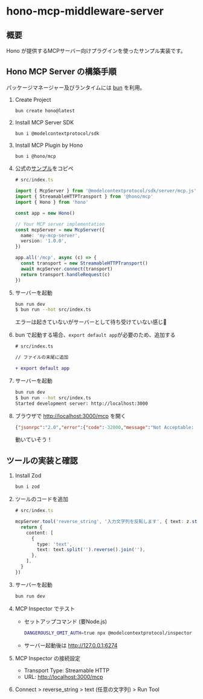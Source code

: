 # hono-mcp-middleware-server

## 概要

Hono が提供するMCPサーバー向けプラグインを使ったサンプル実装です。

## Hono MCP Server の構築手順

パッケージマネージャー及びランタイムには [bun](https://bun.sh/) を利用。

1. Create Project

    ```sh
    bun create hono@latest
    ```

1. Install MCP Server SDK

    ```sh
    bun i @modelcontextprotocol/sdk
    ```

1. Install MCP Plugin by Hono

    ```sh
    bun i @hono/mcp
    ```

1. 公式の[サンプル](https://github.com/honojs/middleware/tree/main/packages/mcp)をコピペ

    ```ts
    # src/index.ts

    import { McpServer } from '@modelcontextprotocol/sdk/server/mcp.js'
    import { StreamableHTTPTransport } from '@hono/mcp'
    import { Hono } from 'hono'

    const app = new Hono()

    // Your MCP server implementation
    const mcpServer = new McpServer({
      name: 'my-mcp-server',
      version: '1.0.0',
    })

    app.all('/mcp', async (c) => {
      const transport = new StreamableHTTPTransport()
      await mcpServer.connect(transport)
      return transport.handleRequest(c)
    })
    ```

1. サーバーを起動

    ```sh
    bun run dev
    $ bun run --hot src/index.ts
    ```

    エラーは起きていないがサーバーとして待ち受けていない感じ🤔

1. bun で起動する場合、`export default app`が必要のため、追加する

    ```diff
    # src/index.ts

    // ファイルの末尾に追加

    + export default app
    ```

1. サーバーを起動

    ```sh
    bun run dev
    $ bun run --hot src/index.ts
    Started development server: http://localhost:3000
    ```

1. ブラウザで <http://localhost:3000/mcp> を開く

    ```json
    {"jsonrpc":"2.0","error":{"code":-32000,"message":"Not Acceptable: Client must accept text/event-stream"},"id":null}
    ```

    動いていそう！

## ツールの実装と確認

1. Install Zod

    ```sh
    bun i zod
    ```

1. ツールのコードを追加

    ```ts
    # src/index.ts

    mcpServer.tool('reverse_string', '入力文字列を反転します', { text: z.string() }, ({ text }) => {
      return {
        content: [
          {
            type: 'text',
            text: text.split('').reverse().join(''),
          },
        ],
      }
    })
    ```

1. サーバーを起動

    ```sh
    bun run dev
    ```

1. MCP Inspector でテスト

    - セットアップコマンド (要Node.js)

      ```sh
      DANGEROUSLY_OMIT_AUTH=true npx @modelcontextprotocol/inspector
      ```

    - サーバー起動後は <http://127.0.0.1:6274>

1. MCP Inspector の接続設定

    - Transport Type: Streamable HTTP
    - URL: <http://localhost:3000/mcp>

1. Connect > reverse_string > text (任意の文字列) > Run Tool
